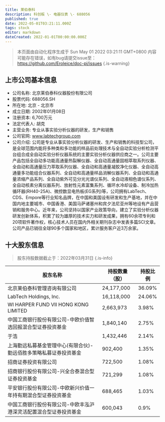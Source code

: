 ```yaml
---
title: 莱伯泰科
description: 科创板 \- 电器仪表 \- 688056
published: true
date: 2022-05-01T03:21:11.000Z
tags: stock
editor: markdown
dateCreated: 2022-01-01T00:00:00.000Z
---
```


> 本页面由自动化程序生成于 Sun May 01 2022 03:21:11 GMT+0800
> 内容可能存在错误，如有bug请提交issue至：https://github.com/Eroleice/doc-pi/issues
{.is-warning}

## 上市公司基本信息
- 公司名称: 北京莱伯泰科仪器股份有限公司
- 股票代码: 688056.SH
- 所在地: 北京 - 北京市
- 成立日期: 2002年01月08日
- 注册资本: 6,700万元
- 法定代表人: 胡克
- 主营业务: 专业从事实验分析仪器的研发，生产和销售
- 公司官网: www.labtechgroup.com
- 公司介绍: 公司是专业从事实验分析仪器的研发、生产和销售的科技型公司，是全球范围内能将多种类和多功能的样品前处理技术与全自动实验分析检测平台组合成全自动实验分析仪器系统的主要实验分析仪器供应商之一。公司主要产品包括全自动多功能高通量热裂解仪器、全自动高通量固相萃取系列仪器、全自动和高通量压力萃取系列仪器、全自动和高通量凝胶净化仪器、全自动高通量多功能组合仪器系列、全自动和高通量样品消解仪器系列、全自动和高通量浓缩产品系列、全自动紫外可见分光光谱仪系列、全自动液相色谱仪系列、全自动核素分离仪器系列、放射性元素富集系列、循环水冷却设备、制冷加热循环器(RH40-25A)、微控数显电热板(EG系列)等，公司拥有LabTech、CDS、Empore等行业知名品牌，在中国和美国设有研发和生产基地，并在中国内地主要城市、中国香港、美国马萨诸塞州和宾夕法尼亚州等地设有产品营销和服务中心。近年来，公司坚持以国家产业政策导向，建立了实验分析仪器研发创新体系，积累了较为雄厚的技术实力和研发成果，拥有60余项专利和20项软件著作权，核心技术人员在国内外相关期刊杂志中发表多篇SCI文章。公司产品已销往全球90多个国家和地区，累计服务客户近3万余家。


## 十大股东信息
> 股东持股数据截止于：2022年03月31日
{.is-info}

| 股东名称 | 持股数量（股） | 持股比例 |
| --- | --- | --- |
| 北京莱伯泰科管理咨询有限公司 | 24,177,000 | 36.09% |
| LabTech Holdings, Inc. | 16,118,000 | 24.06% |
| WI HARPER FUND VII HONG KONG LIMITED | 2,663,973 | 3.98% |
| 中国工商银行股份有限公司-中欧价值智选回报混合型证券投资基金 | 1,840,140 | 2.75% |
| 于浩 | 1,432,446 | 2.14% |
| 上海勤远私募基金管理中心(有限合伙)-勤远佰胜多策略私募证券投资基金 | 902,400 | 1.35% |
| 招商证券投资有限公司 | 722,500 | 1.08% |
| 招商银行股份有限公司-兴全合泰混合型证券投资基金 | 721,299 | 1.08% |
| 平安银行股份有限公司-中欧新兴价值一年持有期混合型证券投资基金 | 688,465 | 1.03% |
| 中国工商银行股份有限公司-中欧丰泓沪港深灵活配置混合型证券投资基金 | 600,043 | 0.9% |




